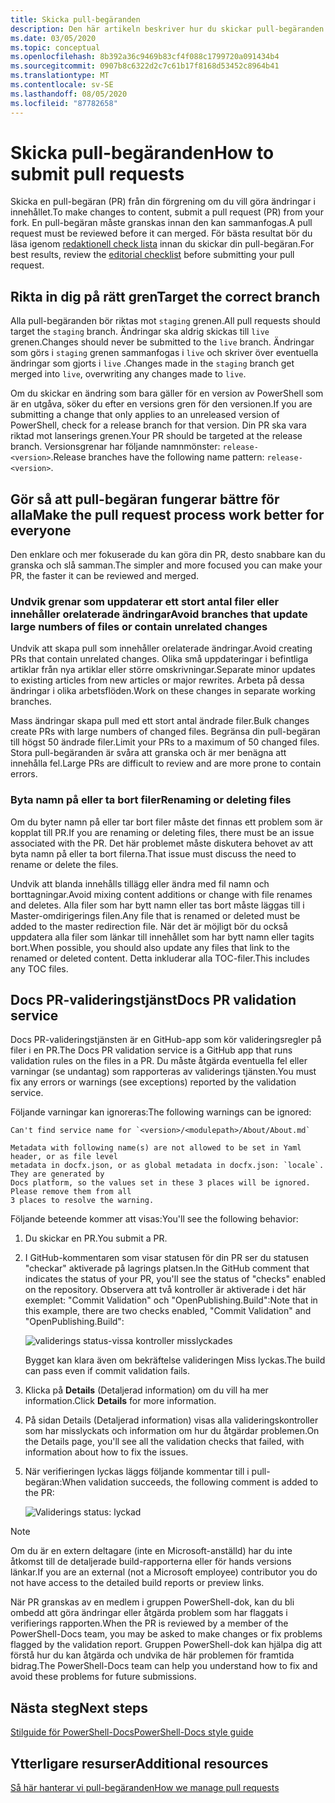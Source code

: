 ```yaml
---
title: Skicka pull-begäranden
description: Den här artikeln beskriver hur du skickar pull-begäranden till databasen PowerShell-dok.
ms.date: 03/05/2020
ms.topic: conceptual
ms.openlocfilehash: 8b392a36c9469b83cf4f088c1799720a091434b4
ms.sourcegitcommit: 0907b8c6322d2c7c61b17f8168d53452c8964b41
ms.translationtype: MT
ms.contentlocale: sv-SE
ms.lasthandoff: 08/05/2020
ms.locfileid: "87782658"
---
```

# <a name="how-to-submit-pull-requests"></a><span data-ttu-id="29130-103">Skicka pull-begäranden</span><span class="sxs-lookup"><span data-stu-id="29130-103">How to submit pull requests</span></span>

<span data-ttu-id="29130-104">Skicka en pull-begäran (PR) från din förgrening om du vill göra ändringar i innehållet.</span><span class="sxs-lookup"><span data-stu-id="29130-104">To make changes to content, submit a pull request (PR) from your fork.</span></span> <span data-ttu-id="29130-105">En pull-begäran måste granskas innan den kan sammanfogas.</span><span class="sxs-lookup"><span data-stu-id="29130-105">A pull request must be reviewed before it can merged.</span></span> <span data-ttu-id="29130-106">För bästa resultat bör du läsa igenom [redaktionell check lista](editorial-checklist.md) innan du skickar din pull-begäran.</span><span class="sxs-lookup"><span data-stu-id="29130-106">For best results, review the [editorial checklist](editorial-checklist.md) before submitting your pull request.</span></span>

## <a name="target-the-correct-branch"></a><span data-ttu-id="29130-107">Rikta in dig på rätt gren</span><span class="sxs-lookup"><span data-stu-id="29130-107">Target the correct branch</span></span>

<span data-ttu-id="29130-108">Alla pull-begäranden bör riktas mot `staging` grenen.</span><span class="sxs-lookup"><span data-stu-id="29130-108">All pull requests should target the `staging` branch.</span></span> <span data-ttu-id="29130-109">Ändringar ska aldrig skickas till `live` grenen.</span><span class="sxs-lookup"><span data-stu-id="29130-109">Changes should never be submitted to the `live` branch.</span></span> <span data-ttu-id="29130-110">Ändringar som görs i `staging` grenen sammanfogas i `live` och skriver över eventuella ändringar som gjorts i `live` .</span><span class="sxs-lookup"><span data-stu-id="29130-110">Changes made in the `staging` branch get merged into `live`, overwriting any changes made to `live`.</span></span>

<span data-ttu-id="29130-111">Om du skickar en ändring som bara gäller för en version av PowerShell som är en utgåva, söker du efter en versions gren för den versionen.</span><span class="sxs-lookup"><span data-stu-id="29130-111">If you are submitting a change that only applies to an unreleased version of PowerShell, check for a release branch for that version.</span></span> <span data-ttu-id="29130-112">Din PR ska vara riktad mot lanserings grenen.</span><span class="sxs-lookup"><span data-stu-id="29130-112">Your PR should be targeted at the release branch.</span></span> <span data-ttu-id="29130-113">Versionsgrenar har följande namnmönster: `release-<version>`.</span><span class="sxs-lookup"><span data-stu-id="29130-113">Release branches have the following name pattern: `release-<version>`.</span></span>

## <a name="make-the-pull-request-process-work-better-for-everyone"></a><span data-ttu-id="29130-114">Gör så att pull-begäran fungerar bättre för alla</span><span class="sxs-lookup"><span data-stu-id="29130-114">Make the pull request process work better for everyone</span></span>

<span data-ttu-id="29130-115">Den enklare och mer fokuserade du kan göra din PR, desto snabbare kan du granska och slå samman.</span><span class="sxs-lookup"><span data-stu-id="29130-115">The simpler and more focused you can make your PR, the faster it can be reviewed and merged.</span></span>

### <a name="avoid-branches-that-update-large-numbers-of-files-or-contain-unrelated-changes"></a><span data-ttu-id="29130-116">Undvik grenar som uppdaterar ett stort antal filer eller innehåller orelaterade ändringar</span><span class="sxs-lookup"><span data-stu-id="29130-116">Avoid branches that update large numbers of files or contain unrelated changes</span></span>

<span data-ttu-id="29130-117">Undvik att skapa pull som innehåller orelaterade ändringar.</span><span class="sxs-lookup"><span data-stu-id="29130-117">Avoid creating PRs that contain unrelated changes.</span></span> <span data-ttu-id="29130-118">Olika små uppdateringar i befintliga artiklar från nya artiklar eller större omskrivningar.</span><span class="sxs-lookup"><span data-stu-id="29130-118">Separate minor updates to existing articles from new articles or major rewrites.</span></span> <span data-ttu-id="29130-119">Arbeta på dessa ändringar i olika arbetsflöden.</span><span class="sxs-lookup"><span data-stu-id="29130-119">Work on these changes in separate working branches.</span></span>

<span data-ttu-id="29130-120">Mass ändringar skapa pull med ett stort antal ändrade filer.</span><span class="sxs-lookup"><span data-stu-id="29130-120">Bulk changes create PRs with large numbers of changed files.</span></span> <span data-ttu-id="29130-121">Begränsa din pull-begäran till högst 50 ändrade filer.</span><span class="sxs-lookup"><span data-stu-id="29130-121">Limit your PRs to a maximum of 50 changed files.</span></span> <span data-ttu-id="29130-122">Stora pull-begäranden är svåra att granska och är mer benägna att innehålla fel.</span><span class="sxs-lookup"><span data-stu-id="29130-122">Large PRs are difficult to review and are more prone to contain errors.</span></span>

### <a name="renaming-or-deleting-files"></a><span data-ttu-id="29130-123">Byta namn på eller ta bort filer</span><span class="sxs-lookup"><span data-stu-id="29130-123">Renaming or deleting files</span></span>

<span data-ttu-id="29130-124">Om du byter namn på eller tar bort filer måste det finnas ett problem som är kopplat till PR.</span><span class="sxs-lookup"><span data-stu-id="29130-124">If you are renaming or deleting files, there must be an issue associated with the PR.</span></span> <span data-ttu-id="29130-125">Det här problemet måste diskutera behovet av att byta namn på eller ta bort filerna.</span><span class="sxs-lookup"><span data-stu-id="29130-125">That issue must discuss the need to rename or delete the files.</span></span>

<span data-ttu-id="29130-126">Undvik att blanda innehålls tillägg eller ändra med fil namn och borttagningar.</span><span class="sxs-lookup"><span data-stu-id="29130-126">Avoid mixing content additions or change with file renames and deletes.</span></span> <span data-ttu-id="29130-127">Alla filer som har bytt namn eller tas bort måste läggas till i Master-omdirigerings filen.</span><span class="sxs-lookup"><span data-stu-id="29130-127">Any file that is renamed or deleted must be added to the master redirection file.</span></span> <span data-ttu-id="29130-128">När det är möjligt bör du också uppdatera alla filer som länkar till innehållet som har bytt namn eller tagits bort.</span><span class="sxs-lookup"><span data-stu-id="29130-128">When possible, you should also update any files that link to the renamed or deleted content.</span></span> <span data-ttu-id="29130-129">Detta inkluderar alla TOC-filer.</span><span class="sxs-lookup"><span data-stu-id="29130-129">This includes any TOC files.</span></span>

## <a name="docs-pr-validation-service"></a><span data-ttu-id="29130-130">Docs PR-valideringstjänst</span><span class="sxs-lookup"><span data-stu-id="29130-130">Docs PR validation service</span></span>

<span data-ttu-id="29130-131">Docs PR-valideringstjänsten är en GitHub-app som kör valideringsregler på filer i en PR.</span><span class="sxs-lookup"><span data-stu-id="29130-131">The Docs PR validation service is a GitHub app that runs validation rules on the files in a PR.</span></span> <span data-ttu-id="29130-132">Du måste åtgärda eventuella fel eller varningar (se undantag) som rapporteras av validerings tjänsten.</span><span class="sxs-lookup"><span data-stu-id="29130-132">You must fix any errors or warnings (see exceptions) reported by the validation service.</span></span>

<span data-ttu-id="29130-133">Följande varningar kan ignoreras:</span><span class="sxs-lookup"><span data-stu-id="29130-133">The following warnings can be ignored:</span></span>

```
Can't find service name for `<version>/<modulepath>/About/About.md`
```

```
Metadata with following name(s) are not allowed to be set in Yaml header, or as file level
metadata in docfx.json, or as global metadata in docfx.json: `locale`. They are generated by
Docs platform, so the values set in these 3 places will be ignored. Please remove them from all
3 places to resolve the warning.
```

<span data-ttu-id="29130-134">Följande beteende kommer att visas:</span><span class="sxs-lookup"><span data-stu-id="29130-134">You'll see the following behavior:</span></span>

1. <span data-ttu-id="29130-135">Du skickar en PR.</span><span class="sxs-lookup"><span data-stu-id="29130-135">You submit a PR.</span></span>
1. <span data-ttu-id="29130-136">I GitHub-kommentaren som visar statusen för din PR ser du statusen "checkar" aktiverade på lagrings platsen.</span><span class="sxs-lookup"><span data-stu-id="29130-136">In the GitHub comment that indicates the status of your PR, you'll see the status of "checks" enabled on the repository.</span></span> <span data-ttu-id="29130-137">Observera att två kontroller är aktiverade i det här exemplet: "Commit Validation" och "OpenPublishing.Build":</span><span class="sxs-lookup"><span data-stu-id="29130-137">Note that in this example, there are two checks enabled, "Commit Validation" and "OpenPublishing.Build":</span></span>

   ![validerings status-vissa kontroller misslyckades](media/pull-requests/validation-failed.png)

   <span data-ttu-id="29130-139">Bygget kan klara även om bekräftelse valideringen Miss lyckas.</span><span class="sxs-lookup"><span data-stu-id="29130-139">The build can pass even if commit validation fails.</span></span>

1. <span data-ttu-id="29130-140">Klicka på **Details** (Detaljerad information) om du vill ha mer information.</span><span class="sxs-lookup"><span data-stu-id="29130-140">Click **Details** for more information.</span></span>
1. <span data-ttu-id="29130-141">På sidan Details (Detaljerad information) visas alla valideringskontroller som har misslyckats och information om hur du åtgärdar problemen.</span><span class="sxs-lookup"><span data-stu-id="29130-141">On the Details page, you'll see all the validation checks that failed, with information about how to fix the issues.</span></span>
1. <span data-ttu-id="29130-142">När verifieringen lyckas läggs följande kommentar till i pull-begäran:</span><span class="sxs-lookup"><span data-stu-id="29130-142">When validation succeeds, the following comment is added to the PR:</span></span>

   ![Validerings status: lyckad](media/pull-requests/build-validation.png)

> [!NOTE]
> <span data-ttu-id="29130-144">Om du är en extern deltagare (inte en Microsoft-anställd) har du inte åtkomst till de detaljerade build-rapporterna eller för hands versions länkar.</span><span class="sxs-lookup"><span data-stu-id="29130-144">If you are an external (not a Microsoft employee) contributor you do not have access to the detailed build reports or preview links.</span></span>

<span data-ttu-id="29130-145">När PR granskas av en medlem i gruppen PowerShell-dok, kan du bli ombedd att göra ändringar eller åtgärda problem som har flaggats i verifierings rapporten.</span><span class="sxs-lookup"><span data-stu-id="29130-145">When the PR is reviewed by a member of the PowerShell-Docs team, you may be asked to make changes or fix problems flagged by the validation report.</span></span> <span data-ttu-id="29130-146">Gruppen PowerShell-dok kan hjälpa dig att förstå hur du kan åtgärda och undvika de här problemen för framtida bidrag.</span><span class="sxs-lookup"><span data-stu-id="29130-146">The PowerShell-Docs team can help you understand how to fix and avoid these problems for future submissions.</span></span>

## <a name="next-steps"></a><span data-ttu-id="29130-147">Nästa steg</span><span class="sxs-lookup"><span data-stu-id="29130-147">Next steps</span></span>

[<span data-ttu-id="29130-148">Stilguide för PowerShell-Docs</span><span class="sxs-lookup"><span data-stu-id="29130-148">PowerShell-Docs style guide</span></span>](powershell-style-guide.md)

## <a name="additional-resources"></a><span data-ttu-id="29130-149">Ytterligare resurser</span><span class="sxs-lookup"><span data-stu-id="29130-149">Additional resources</span></span>

[<span data-ttu-id="29130-150">Så här hanterar vi pull-begäranden</span><span class="sxs-lookup"><span data-stu-id="29130-150">How we manage pull requests</span></span>](managing-pull-requests.md)
